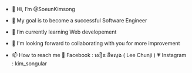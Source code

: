 - 👋 Hi, I’m @SoeunKimsong
- 👀 My goal is to become a successful Software Engineer
- 🌱 I’m currently learning Web developement
- 💞️ I'm looking forward to collaborating with you for more improvement



- 📫 How to reach me
    💙 Facebook : សឿន គឺមសុង ( Lee Chunji )
    💗 Instagram : kim_songular
